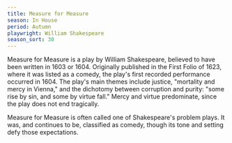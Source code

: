 ```yaml
---
title: Measure for Measure
season: In House
period: Autumn
playwright: William Shakespeare
season_sort: 30
---
```


Measure for Measure is a play by William Shakespeare, believed to have been written in 1603 or 1604. Originally published in the First Folio of 1623, where it was listed as a comedy, the play's first recorded performance occurred in 1604. The play's main themes include justice, "mortality and mercy in Vienna," and the dichotomy between corruption and purity: "some rise by sin, and some by virtue fall." Mercy and virtue predominate, since the play does not end tragically.

Measure for Measure is often called one of Shakespeare's problem plays. It was, and continues to be, classified as comedy, though its tone and setting defy those expectations.
